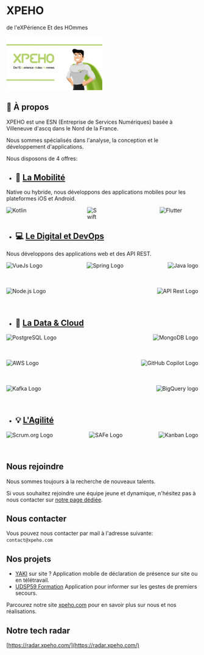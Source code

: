 # XPEHO

de l'eXPérience Et des HOmmes

<img src="https://github.com/XPEHO/.github/blob/main/profile/images/banner.png?raw=true" width="50%" />

## 📝 À propos

XPEHO est une ESN (Entreprise de Services Numériques) basée à Villeneuve d'ascq dans le Nord de la France.

Nous sommes spécialisés dans l'analyse, la conception et le développement d'applications.

Nous disposons de 4 offres:

* 📱 [La Mobilité](https://xpeho.com/#expertise)
    -
Native ou hybride, nous développons des applications mobiles pour les plateformes iOS et Android.

<div style="display:flex;width:100%;justify-content:space-between;">

<img src="https://kotlinlang.org/docs/images/kotlin-logo.png" alt="Kotlin" height="25" />

<img src="https://developer.apple.com/assets/elements/icons/swiftui/swiftui-96x96_2x.png" alt="Swiftui" height="32" width="32"/>

<img src="https://storage.googleapis.com/cms-storage-bucket/847ae81f5430402216fd.svg" alt="Flutter" width="20%">

</div>

* 💻 [Le Digital et DevOps](https://xpeho.com/#expertise)
    -
Nous développons des applications web et des API REST.

<div style="display:flex;width:100%;justify-content:space-between;">

<img src="https://vuejs.org/images/logo.png" alt="VueJs Logo" height="50" />

<img src="https://spring.io/img/spring-2.svg" alt="Spring Logo" height="50" />

<img src="https://upload.wikimedia.org/wikipedia/en/thumb/3/30/Java_programming_language_logo.svg/131px-Java_programming_language_logo.svg.png" alt="Java logo" height="50" />

</div>
<br/>
<div style="display:flex;width:100%;justify-content:space-between;">

<img src="https://upload.wikimedia.org/wikipedia/commons/thumb/d/d9/Node.js_logo.svg/2560px-Node.js_logo.svg.png" alt="Node.js Logo" height="50" />

<img src="https://miro.medium.com/v2/resize:fit:1200/1*J3G3akaMpUOLegw0p0qthA.png" alt="API Rest Logo" height="50" />


</div>

* 📄 [La Data & Cloud](https://xpeho.com/#expertise)
    -

<div style="display:flex;width:100%;justify-content:space-between;">

<img src="https://upload.wikimedia.org/wikipedia/commons/thumb/2/29/Postgresql_elephant.svg/1200px-Postgresql_elephant.svg.png" alt="PostgreSQL Logo" height="50" />

<img src="https://webassets.mongodb.com/_com_assets/cms/mongodb_logo1-76twgcu2dm.png" alt="MongoDB Logo" height="50" />

</div>
<br/>
<div style="display:flex;width:100%;justify-content:space-between;">

<img src="https://upload.wikimedia.org/wikipedia/commons/thumb/9/93/Amazon_Web_Services_Logo.svg/1200px-Amazon_Web_Services_Logo.svg.png" alt="AWS Logo" height="50" />

<img src="https://upload.wikimedia.org/wikipedia/fr/thumb/6/61/Google_Cloud_Logo.svg/2560px-Google_Cloud_Logo.svg.png" alt="GitHub Copilot Logo" height="50" />

</div>
<br/>
<div style="display:flex;width:100%;justify-content:space-between;">

<img src="https://upload.wikimedia.org/wikipedia/commons/thumb/0/05/Apache_kafka.svg/1200px-Apache_kafka.svg.png" alt="Kafka Logo" height="50" />

<img src="https://cdn.icon-icons.com/icons2/2699/PNG/512/google_bigquery_logo_icon_168151.png" alt="BigQuery logo" height="50" />

</div>

* 💡 [L'Agilité](https://xpeho.com/#expertise)
    -

<div style="display:flex;width:100%;justify-content:space-between;">

<img src="https://miro.medium.com/v2/resize:fit:400/0*KpzqUReoWU_DEwb5.png" alt="Scrum.org Logo" height="50" />

<img src="https://www.tuleap.org/wp-content/uploads/2020/07/SAFe_Logo-1024x430.png" alt="SAFe Logo" height="50" />

<img src="https://m42marketplacemediathek.blob.core.windows.net/labtagon-gmbh-pub/2018/07/SDKanban-Productlogo-1024x1024.png" alt="Kanban Logo" height="50" />

</div>

## Nous rejoindre

Nous sommes toujours à la recherche de nouveaux talents.

Si vous souhaitez rejoindre une équipe jeune et dynamique, n'hésitez pas à nous contacter sur [notre page dédiée](https://xpeho.com/#secProcess).

## Nous contacter

Vous pouvez nous contacter par mail à l'adresse suivante: `contact@xpeho.com`

## Nos projets

* [YAKI](https://github.com/XPEHO/YAKI) sur site ? Application mobile de déclaration de présence sur site ou en télétravail.
* [UDSP59 Formation](https://github.com/XPEHO/UDSP59) Application pour informer sur les gestes de premiers secours.

Parcourez notre site [xpeho.com](https://xpeho.com) pour en savoir plus sur nous et nos réalisations.

## Notre tech radar

[https://radar.xpeho.com/](https://radar.xpeho.com/)
